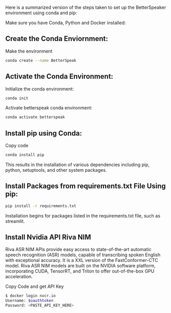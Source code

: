 Here is a summarized version of the steps taken to set up the BetterSpeaker environment using conda and pip:


Make sure you have Conda, Python and Docker installed:
## Create the Conda Enviornment:
Make the environment
```bash
conda create --name BetterSpeak
```
## Activate the Conda Environment:

Initialize the conda environment:
```bash
conda init
```

Activate betterspeak conda environment:
```bash
conda activate betterspeak
```

## Install pip using Conda:

Copy code
``` bash
conda install pip
```
This results in the installation of various dependencies including pip, python, setuptools, and other system packages.

## Install Packages from requirements.txt File Using pip:

```bash
pip install -r requirements.txt
```

Installation begins for packages listed in the requirements.txt file, such as streamlit.

## Install Nvidia API Riva NIM

Riva ASR NIM APIs provide easy access to state-of-the-art automatic speech recognition (ASR) models, capable of transcribing spoken English with exceptional accuracy. It is a XXL version of the FastConformer-CTC model. Riva ASR NIM models are built on the NVIDIA software platform, incorporating CUDA, TensorRT, and Triton to offer out-of-the-box GPU acceleration.

Copy Code and get API Key
``` bash
$ docker login nvcr.io
Username: $oauthtoken
Password: <PASTE_API_KEY_HERE>
```

